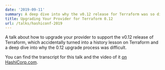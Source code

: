 ```yaml
---
date: '2019-09-11'
summary: A deep dive into why the v0.12 release for Terraform was so difficult, and tips for upgrading your provider to support it.
title: Upgrading Your Provider for Terraform 0.12
url: /talks/hashiconf-2019
---
```


A talk about how to upgrade your provider to support the v0.12 release of
Terraform, which accidentally turned into a history lesson on Terraform and a
deep dive into why the 0.12 upgrade process was difficult.

You can find the transcript for this talk and the video of it [on
HashiCorp.com](https://www.hashicorp.com/resources/upgrading-your-provider-for-terraform-0-12).
